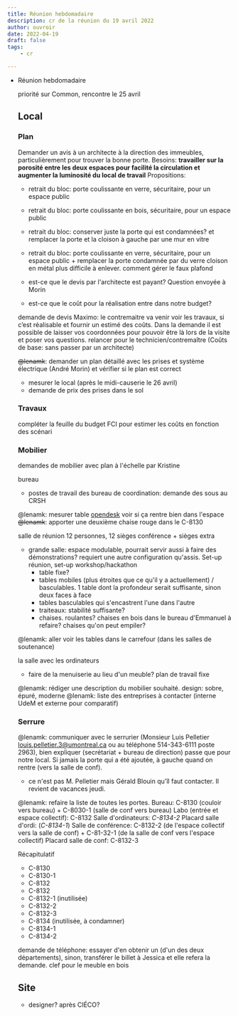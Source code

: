 ```yaml
---
title: Réunion hebdomadaire
description: cr de la réunion du 19 avril 2022
author: ouvroir
date: 2022-04-19
draft: false
tags:
    - cr

---
```




- Réunion hebdomadaire

  priorité sur Common, rencontre le 25 avril


  ## Local 

  ### Plan

  Demander un avis à un architecte à la direction des immeubles, particulièrement pour trouver la bonne porte.
  Besoins: **travailler sur la porosité entre les deux espaces pour facilité la circulation et augmenter la luminosité du local de travail**
  Propositions:

  - retrait du bloc: porte coulissante en verre, sécuritaire, pour un espace public
  - retrait du bloc: porte coulissante en bois, sécuritaire, pour un espace public
  - retrait du bloc: conserver juste la porte qui est condamnées? et remplacer la porte et la cloison à gauche par une mur en vitre
  - retrait du bloc: porte coulissante en verre, sécuritaire, pour un espace public + remplacer la porte condamnée par du verre
    cloison en métal plus difficile à enlever.
    comment gérer le faux plafond


  - est-ce que le devis par l'architecte est payant? Question envoyée à Morin
  - est-ce que le coût pour la réalisation entre dans notre budget?


  demande de devis Maximo: le contremaitre va venir voir les travaux, si c’est réalisable et fournir un estimé des coûts. Dans la demande il est possible de laisser vos coordonnées pour pouvoir être là lors de la visite et poser vos questions.
  relancer pour le technicien/contremaître (Coûts de base: sans passer par un architecte)

  


  ~~@lenamk~~: demander un plan détaillé avec les  prises et système électrique (André Morin) et vérifier si le plan est correct

  - mesurer le local (après le midi-causerie le 26 avril)
  - demande de prix des prises dans le sol 


  ### Travaux 

  compléter la feuille du budget FCI pour estimer les coûts en fonction des scénari

  


  ### Mobilier

  demandes de mobilier avec plan à l'échelle par Kristine

  bureau 

  - postes de travail des bureau de coordination: demande des sous au CRSH

  @lenamk: mesurer table [opendesk](https://www.opendesk.cc/lean/desk#get-it-made) voir si ça rentre bien dans l'espace
  ~~@lenamk~~: apporter une deuxième chaise rouge dans le C-8130

  salle de réunion 12 personnes, 12 sièges conférence + sièges extra

  - grande salle: espace modulable, pourrait servir aussi à faire des démonstrations? requiert une autre configuration qu'assis. Set-up réunion, set-up workshop/hackathon
    - table fixe?
    - tables mobiles (plus étroites que ce qu'il y a actuellement) / basculables. 1 table dont la profondeur serait suffisante, sinon deux faces à face
    - tables basculables qui s'encastrent l'une dans l'autre
    - traiteaux: stabilité suffisante? 
    - chaises. roulantes? chaises en bois dans le bureau d'Emmanuel à refaire?  chaises qu'on peut empiler? 

  @lenamk: aller voir les tables dans le carrefour (dans les salles de soutenance)


  la salle avec les ordinateurs 

  - faire de la menuiserie au lieu d'un meuble? plan de travail fixe 

  @lenamk: rédiger une description du mobilier souhaité. design: sobre, épuré, moderne
  @lenamk: liste des entreprises à contacter (interne UdeM et externe pour comparatif)

  ### Serrure

  @lenamk: communiquer avec le serrurier (Monsieur Luis Pelletier louis.pelletier.3@umontreal.ca ou au téléphone 514-343-6111 poste 2963), bien expliquer (secrétariat + bureau de direction) passe que pour notre local. Si jamais la porte qui a été ajoutée, à gauche quand on rentre (vers la salle de conf).

  - ce n'est pas M. Pelletier mais Gérald Blouin qu'îl faut contacter. Il revient de vacances jeudi.

  @lenamk: refaire la liste de toutes les portes.
  Bureau: C-8130 (couloir vers bureau) + C-8030-1 (salle de conf vers bureau)
  Labo (entrée et espace collectif): C-8132
  Salle d'ordinateurs: *C-8134-2*
  Placard salle d'ordi: (*C-8134-1*) <!-- inférence, aucune indication claire-->
  Salle de conférence: C-8132-2 (de l'espace collectif vers la salle de conf) + C-81-32-1 (de la salle de conf vers l'espace collectif)
  Placard salle de conf: C-8132-3

  


  Récapitulatif

  * C-8130
  * C-8130-1
  * C-8132
  * C-8132
  * C-8132-1 (inutilisée)
  * C-8132-2
  * C-8132-3
  * C-8134 (inutilisée, à condamner)
  * C-8134-1
  * C-8134-2

  

  demande de téléphone: essayer d'en obtenir un (d'un des deux départements), sinon, transférer le billet à Jessica et elle refera la demande.
  clef pour le meuble en bois


  ## Site

  - designer? après CIÉCO?